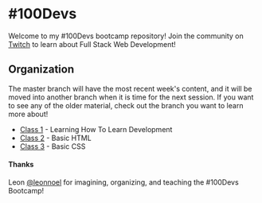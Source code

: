# #100Devs

Welcome to my #100Devs bootcamp repository! Join the community on [Twitch](https://twitch.tv/learnwithleon) to learn about Full Stack Web Development!

## Organization

The master branch will have the most recent week's content, and it will be moved into another branch when it is time for the next session. If you want to see any of the older material, check out the branch you want to learn more about!

- [Class 1](https://github.com/jeffn12/100devs/tree/01-learningtolearn) - Learning How To Learn Development
- [Class 2](https://github.com/jeffn12/100devs/tree/02/basic-html) - Basic HTML
- [Class 3]() - Basic CSS

#### Thanks

Leon [@leonnoel](https://twitter.com/leonnoel) for imagining, organizing, and teaching the #100Devs Bootcamp!
